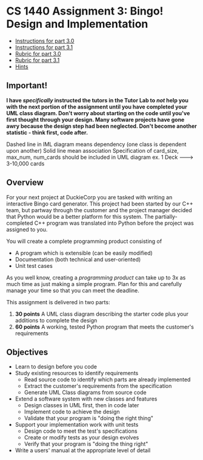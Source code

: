 # CS 1440 Assignment 3: Bingo! Design and Implementation

* [Instructions for part 3.0](doc/Instructions-3.0.md)
* [Instructions for part 3.1](doc/Instructions-3.1.md)
* [Rubric for part 3.0](doc/Rubric-3.0.md)
* [Rubric for part 3.1](doc/Rubric-3.1.md)
* [Hints](doc/Hints.md)


## Important!
**I have _specifically_  instructed the tutors in the Tutor Lab to  _not_  help you with the next portion of the assignment until you have completed your UML class diagram. Don't worry about starting on the code until you've first thought through your design. Many software projects have gone awry because the design step had been neglected. Don't become another statistic - think first, code after.**

Dashed line in IML diagram means dependency (one class is dependent upon another)
Solid line mean association
Specification of card_size, max_num, num_cards should be included in UML diagram
ex. 1 Deck ---> 3-10,000 cards

## Overview

For your next project at DuckieCorp you are tasked with writing an interactive
Bingo card generator.  This project had been started by our C++ team, but
partway through the customer and the project manager decided that Python would
be a better platform for this system.  The partially-completed C++ program was
translated into Python before the project was assigned to you.

You will create a complete programming product consisting of

*   A program which is extensible (can be easily modified)
*   Documentation (both technical and user-oriented)
*   Unit test cases

As you well know, creating a *programming product* can take up to 3x as much
time as just making a simple program.  Plan for this and carefully manage your
time so that you can meet the deadline.

This assignment is delivered in two parts:

1. **30 points** A UML class diagram describing the starter code plus your additions to complete the design
2. **60 points** A working, tested Python program that meets the customer's requirements


## Objectives

*   Learn to design before you code
*   Study existing resources to identify requirements
    *   Read source code to identify which parts are already implemented
    *   Extract the customer's requirements from the specification
    *   Generate UML Class diagrams from source code
*   Extend a software system with new classes and features
    *   Design classes in UML first, then in code later
    *   Implement code to achieve the design
    *   Validate that your program is "doing the right thing"
*   Support your implementation work with unit tests
    *   Design code to meet the test's specifications
    *   Create or modify tests as your design evolves
    *   Verify that your program is "doing the thing right"
*   Write a users' manual at the appropriate level of detail
